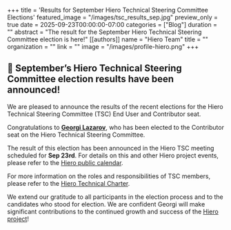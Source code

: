 +++
title = 'Results for September Hiero Technical Steering Committee Elections'
featured_image = "/images/tsc_results_sep.jpg"
preview_only = true
date = 2025-09-23T00:00:00-07:00
categories = ["Blog"]
duration = ""
abstract = "The result for the September Hiero Technical Steering Committee election is here!"
[[authors]]
name = "Hiero Team"
title = ""
organization = ""
link = ""
image = "/images/profile-hiero.png"
+++

## 📣 September’s Hiero Technical Steering Committee election results have been announced!

We are pleased to announce the results of the recent elections for the Hiero Technical Steering Committee (TSC) End User and Contributor seat.

Congratulations to [**Georgi Lazarov**](https://github.com/georgi-l95), who has been elected to the Contributor seat on the Hiero Technical Steering Committee.

The result of this election has been announced in the Hiero TSC meeting scheduled for **Sep 23rd**. For details on this and other Hiero project events, please refer to the [Hiero public calendar](https://zoom-lfx.platform.linuxfoundation.org/meetings/hiero?view=week).

For more information on the roles and responsibilities of TSC members, please refer to the [Hiero Technical Charter](https://github.com/hiero-ledger/hiero/blob/main/technical-charter.md).

We extend our gratitude to all participants in the election process and to the candidates who stood for election. We are confident Georgi will make significant contributions to the continued growth and success of the [Hiero project](https://github.com/hiero-ledger)!
